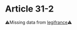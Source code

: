 # Article 31-2

⚠️Missing data from [legifrance](https://www.legifrance.gouv.fr/codes/article_lc/LEGIARTI000006420769)⚠️